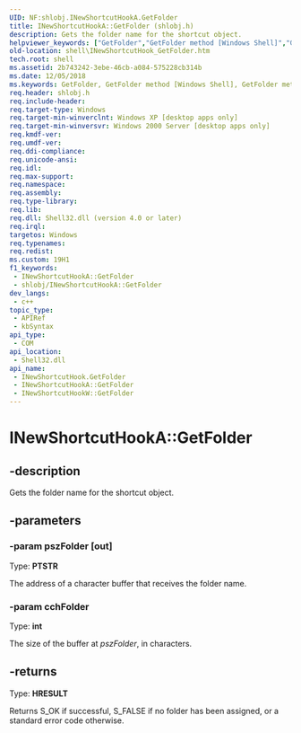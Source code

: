 ```yaml
---
UID: NF:shlobj.INewShortcutHookA.GetFolder
title: INewShortcutHookA::GetFolder (shlobj.h)
description: Gets the folder name for the shortcut object.
helpviewer_keywords: ["GetFolder","GetFolder method [Windows Shell]","GetFolder method [Windows Shell]","INewShortcutHook interface","INewShortcutHook interface [Windows Shell]","GetFolder method","INewShortcutHook::GetFolder","INewShortcutHookA","INewShortcutHookA.GetFolder","INewShortcutHookA::GetFolder","INewShortcutHookW","INewShortcutHookW::GetFolder","_win32_INewShortcutHook_GetFolder","shell.INewShortcutHook_GetFolder","shlobj/INewShortcutHook::GetFolder"]
old-location: shell\INewShortcutHook_GetFolder.htm
tech.root: shell
ms.assetid: 2b743242-3ebe-46cb-a084-575228cb314b
ms.date: 12/05/2018
ms.keywords: GetFolder, GetFolder method [Windows Shell], GetFolder method [Windows Shell],INewShortcutHook interface, INewShortcutHook interface [Windows Shell],GetFolder method, INewShortcutHook::GetFolder, INewShortcutHookA, INewShortcutHookA.GetFolder, INewShortcutHookA::GetFolder, INewShortcutHookW, INewShortcutHookW::GetFolder, _win32_INewShortcutHook_GetFolder, shell.INewShortcutHook_GetFolder, shlobj/INewShortcutHook::GetFolder
req.header: shlobj.h
req.include-header: 
req.target-type: Windows
req.target-min-winverclnt: Windows XP [desktop apps only]
req.target-min-winversvr: Windows 2000 Server [desktop apps only]
req.kmdf-ver: 
req.umdf-ver: 
req.ddi-compliance: 
req.unicode-ansi: 
req.idl: 
req.max-support: 
req.namespace: 
req.assembly: 
req.type-library: 
req.lib: 
req.dll: Shell32.dll (version 4.0 or later)
req.irql: 
targetos: Windows
req.typenames: 
req.redist: 
ms.custom: 19H1
f1_keywords:
 - INewShortcutHookA::GetFolder
 - shlobj/INewShortcutHookA::GetFolder
dev_langs:
 - c++
topic_type:
 - APIRef
 - kbSyntax
api_type:
 - COM
api_location:
 - Shell32.dll
api_name:
 - INewShortcutHook.GetFolder
 - INewShortcutHookA::GetFolder
 - INewShortcutHookW::GetFolder
---
```


# INewShortcutHookA::GetFolder


## -description

Gets the folder name for the shortcut object.

## -parameters

### -param pszFolder [out]

Type: <b>PTSTR</b>

The address of a character buffer that receives the folder name.

### -param cchFolder

Type: <b>int</b>

The size of the buffer at <i>pszFolder</i>, in characters.

## -returns

Type: <b>HRESULT</b>

Returns S_OK if successful, S_FALSE if no folder has been assigned, or a standard error code otherwise.

